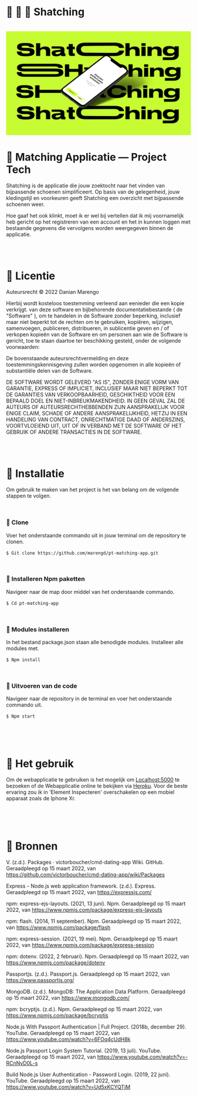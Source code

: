 # 📱 💸 👟 Shatching 


<br>

<img src="/images_wiki/thumbnail.png" alt="">

<br>


# 📱 Matching Applicatie ― Project Tech
Shatching is de applicatie die jouw zoektocht naar het vinden van bijpassende schoenen simplificeert. Op basis van de gelegenheid, jouw kledingstijl en voorkeuren geeft Shatching een overzicht met bijpassende schoenen weer. 

Hoe gaaf het ook klinkt, moet ik er wel bij vertellen dat ik mij voornamelijk heb gericht op het registreren van een account en het in kunnen loggen met bestaande gegevens die vervolgens worden weergegeven binnen de applicatie. 

<br>
<br>

# 📝 Licentie

Auteursrecht © 2022 Danian Marengo

Hierbij wordt kosteloos toestemming verleend aan eenieder die een kopie verkrijgt.
van deze software en bijbehorende documentatiebestande ( de "Software" ), om te handelen
in de Software zonder beperking, inclusief maar niet beperkt tot de rechten
om te gebruiken, kopiëren, wijzigen, samenvoegen, publiceren, distribueren, in sublicentie geven en / of verkopen
kopieën van de Software en om personen aan wie de Software is gericht, toe te staan
daartoe ter beschikking gesteld, onder de volgende voorwaarden:

De bovenstaande auteursrechtvermelding en deze toestemmingskennisgeving zullen worden opgenomen in alle
kopieën of substantiële delen van de Software.
  
DE SOFTWARE WORDT GELEVERD "AS IS", ZONDER ENIGE VORM VAN GARANTIE, EXPRESS OF
IMPLICIET, INCLUSIEF MAAR NIET BEPERKT TOT DE GARANTIES VAN VERKOOPBAARHEID,
GESCHIKTHEID VOOR EEN BEPAALD DOEL EN NIET-INBREUKMAKENDHEID. IN GEEN GEVAL ZAL DE
AUTEURS OF AUTEURSRECHTHEBBENDEN ZIJN AANSPRAKELIJK VOOR ENIGE CLAIM, SCHADE OF ANDERE
AANSPRAKELIJKHEID, HETZIJ IN EEN HANDELING VAN CONTRACT, ONRECHTMATIGE DAAD OF ANDERSZINS, VOORTVLOEIEND UIT,
UIT OF IN VERBAND MET DE SOFTWARE OF HET GEBRUIK OF ANDERE TRANSACTIES IN DE
SOFTWARE.

<br>
<br>

# 👟 Installatie
Om gebruik te maken van het project is het van belang om de volgende stappen te volgen. 

<br>


### 👟 Clone 
Voer het onderstaande commando uit in jouw terminal om de repository te clonen.
```
$ Git clone https://github.com/marengd/pt-matching-app.git
```

<br>


### 👟 Installeren Npm paketten
Navigeer naar de map door middel van het onderstaande commando.

```
$ Cd pt-matching-app
```

<br>


### 👟 Modules installeren
In het bestand package.json staan alle benodigde modules. Installeer alle modules met.

```
$ Npm install
```

<br>


### 👟 Uitvoeren van de code
Navigeer naar de repository in de terminal en voer het onderstaande commando uit.

```
$ Npm start
```

<br>
<br>
<br>

# 🥾 Het gebruik

Om de webapplicatie te gebruiken is het mogelijk om [Localhost:5000](http://localhost:5000) te bezoeken of de Webapplicatie online te bekijken via [Heroku](https://shatching.herokuapp.com/log_in). Voor de beste ervaring zou ik in 'Element Inspecteren' overschakelen op een mobiel apparaat zoals de Iphone Xr.

<br>
<br>
<br>


# 👢 Bronnen

V. (z.d.). Packages · victorboucher/cmd-dating-app Wiki. GitHub. Geraadpleegd op 15 maart 2022, van https://github.com/victorboucher/cmd-dating-app/wiki/Packages

Express - Node.js web application framework. (z.d.). Express. Geraadpleegd op 15 maart 2022, van https://expressjs.com/

npm: express-ejs-layouts. (2021, 13 juni). Npm. Geraadpleegd op 15 maart 2022, van https://www.npmjs.com/package/express-ejs-layouts

npm: flash. (2014, 11 september). Npm. Geraadpleegd op 15 maart 2022, van https://www.npmjs.com/package/flash

npm: express-session. (2021, 19 mei). Npm. Geraadpleegd op 15 maart 2022, van https://www.npmjs.com/package/express-session

npm: dotenv. (2022, 2 februari). Npm. Geraadpleegd op 15 maart 2022, van https://www.npmjs.com/package/dotenv

Passportjs. (z.d.). Passport.js. Geraadpleegd op 15 maart 2022, van https://www.passportjs.org/

MongoDB. (z.d.). MongoDB: The Application Data Platform. Geraadpleegd op 15 maart 2022, van https://www.mongodb.com/

npm: bcryptjs. (z.d.). Npm. Geraadpleegd op 15 maart 2022, van https://www.npmjs.com/package/bcryptjs

Node.js With Passport Authentication | Full Project. (2018b, december 29). YouTube. Geraadpleegd op 15 maart 2022, van https://www.youtube.com/watch?v=6FOq4cUdH8k

Node.js Passport Login System Tutorial. (2019, 13 juli). YouTube. Geraadpleegd op 15 maart 2022, van https://www.youtube.com/watch?v=-RCnNyD0L-s

Build Node.js User Authentication - Password Login. (2019, 22 juni). YouTube. Geraadpleegd op 15 maart 2022, van https://www.youtube.com/watch?v=Ud5xKCYQTjM

